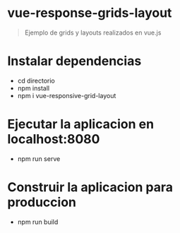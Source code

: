 # vue-response-grids-layout
> Ejemplo de grids y layouts realizados en vue.js

# Instalar dependencias
* cd directorio
* npm install
* npm i vue-responsive-grid-layout

# Ejecutar la aplicacion en localhost:8080
* npm run serve

# Construir la aplicacion para produccion
* npm run build
